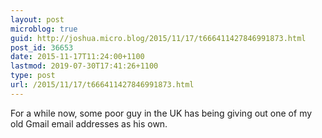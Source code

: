 ```yaml
---
layout: post
microblog: true
guid: http://joshua.micro.blog/2015/11/17/t666411427846991873.html
post_id: 36653
date: 2015-11-17T11:24:00+1100
lastmod: 2019-07-30T17:41:26+1100
type: post
url: /2015/11/17/t666411427846991873.html
---
```

For a while now, some poor guy in the UK has being giving out one of my old Gmail email addresses as his own.
